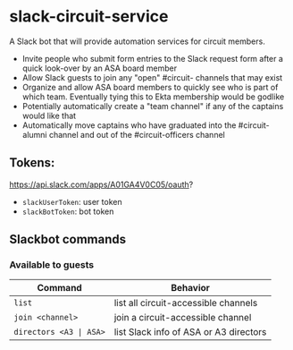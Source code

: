 # slack-circuit-service

A Slack bot that will provide automation services for circuit members.

- Invite people who submit form entries to the Slack request form after a quick look-over by an ASA board member
- Allow Slack guests to join any "open" #circuit- channels that may exist
- Organize and allow ASA board members to quickly see who is part of which team. Eventually tying this to Ekta membership would be godlike
- Potentially automatically create a "team channel" if any of the captains would like that
- Automatically move captains who have graduated into the #circuit-alumni channel and out of the #circuit-officers channel

## Tokens:

https://api.slack.com/apps/A01GA4V0C05/oauth?

- `slackUserToken`: user token
- `slackBotToken`: bot token

## Slackbot commands

### Available to guests

| Command                 | Behavior                               |
| ----------------------- | -------------------------------------- |
| `list`                  | list all circuit-accessible channels   |
| `join <channel>`        | join a circuit-accessible channel      |
| `directors <A3 \| ASA>` | list Slack info of ASA or A3 directors |
